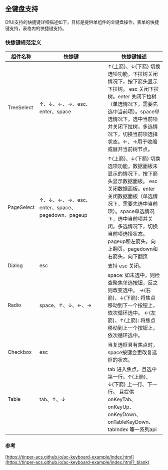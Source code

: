 ## 全键盘支持

DfUI支持的快捷键详细描述如下，目标是提供单组件的全键盘操作，表单的快捷键支持，表格内的快捷键支持。

### 快捷键规范定义

| 组件名称| 快捷键|快捷键描述|
|--------|--------|--------|
|TreeSelect |<div style="min-width: 200px">↑、↓、←、→、esc、enter、space</div>  |↑(上箭)、↓(下箭) 切换选项功能，下拉树关闭情况下，按下箭头显示下拉树。 esc 关闭下拉树。enter 关闭下拉树（单选情况下，需要先选中当前项）。space单选情况下，选中当前项并关闭下拉树，多选情况下，切换当前项选择状态。←、→用于收缩或展开当前树节点。 |
|PageSelect | ↑、↓、←、→、esc、enter、space、pagedown、pageup |↑(上箭)、↓(下箭) 切换选项功能，数据面板未显示的情况下，按下箭头显示数据面板。 esc 关闭数据面板。enter 关闭数据面板（单选情况下，需要先选中当前项）。space单选情况下，选中当前项并关闭，多选情况下，切换当前项选择状态。pageup和左箭头，向上翻页。pagedown和右箭头，向下翻页 |
|Dialog |esc |支持 esc 关闭。|
|Radio |space、↑、↓、←、→ |space: 如未选中，则检查聚焦单选按钮，反之则改变选中。 →(右箭)、↓(下箭): 将焦点移动到下一个按钮上，依次循环选中。 ←(左箭)、↑(上箭): 将焦点移动到上一个按钮上，依次循环选中。|
|Checkbox  |esc |当复选框具有焦点时，space按键会更改复选框的状态。 |
|Table | tab、↑、↓| tab 进入焦点，且选中第一行。↑(上箭)、↓(下箭) 上一行、下一行。 且提供onKeyTab、onKeyUp、onKeyDown、onTableKeyDown、tabIndex 等一系列api|

### 参考

[https://tinper-acs.github.io/ac-keyboard-example/index.html](https://tinper-acs.github.io/ac-keyboard-example/index.html?_blank)

